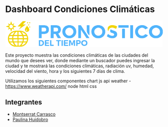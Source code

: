 # Dashboard Condiciones Climáticas 

![Pronostico Del Tiempo](https://github.com/Mcarrascot/Dashboard/blob/main/assets/imgs/logo.png)

Este proyecto muestra las condiciones climáticas de las ciudades del mundo que desees ver, donde  mediante un buscador puedes ingresar la ciudad y te mostrará las condiciones climáticas, radiación uv, humedad, velocidad del viento, hora y los siguientes 7 días de clima.

Utilizamos  los siguientes componentes
chart js
api weather - https://www.weatherapi.com/
node 
html
css



## Integrantes

- [Montserrat Carrasco](https://github.com/Mcarrascot)
- [Paulina Huidobro](https://github.com/PaulinaHuidobro)
